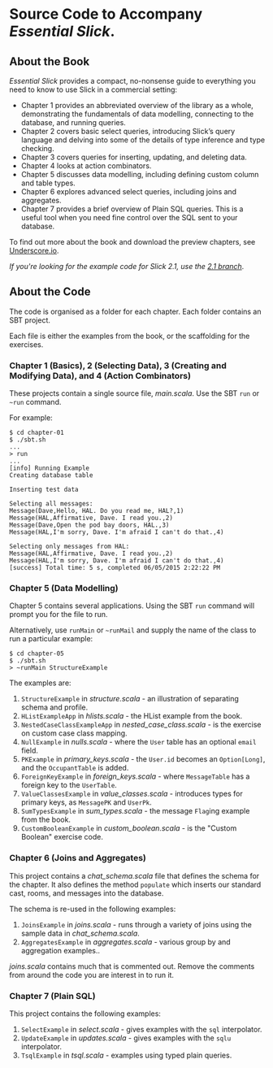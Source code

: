 # Source Code to Accompany _Essential Slick_.

## About the Book

_Essential Slick_ provides a compact, no-nonsense guide to everything you need to know to use Slick in a commercial setting:

*    Chapter 1 provides an abbreviated overview of the library as a whole, demonstrating the fundamentals of data modelling, connecting to the database, and running queries.
*    Chapter 2 covers basic select queries, introducing Slick’s query language and delving into some of the details of type inference and type checking.
*    Chapter 3 covers queries for inserting, updating, and deleting data.
*    Chapter 4 looks at action combinators.
*    Chapter 5 discusses data modelling, including defining custom column and table types.
*    Chapter 6 explores advanced select queries, including joins and aggregates.
*    Chapter 7 provides a brief overview of Plain SQL queries. This is a useful tool when you need fine control over the SQL sent to your database.

To find out more about the book and download the preview chapters, see [Underscore.io](https://underscore.io/books/essential-slick/).

  _If you're looking for the example code for Slick 2.1, use the [2.1 branch](https://github.com/underscoreio/essential-slick-code/tree/2.1)_.

## About the Code

The code is organised as a folder for each chapter. Each folder contains an SBT project.

Each file is either the examples from the book, or the scaffolding for the exercises.


### Chapter 1 (Basics), 2 (Selecting Data), 3 (Creating and Modifying Data), and 4 (Action Combinators)

These projects contain a single source file, _main.scala_. Use the SBT `run` or `~run` command.

For example:

```
$ cd chapter-01
$ ./sbt.sh
...
> run
...
[info] Running Example
Creating database table

Inserting test data

Selecting all messages:
Message(Dave,Hello, HAL. Do you read me, HAL?,1)
Message(HAL,Affirmative, Dave. I read you.,2)
Message(Dave,Open the pod bay doors, HAL.,3)
Message(HAL,I'm sorry, Dave. I'm afraid I can't do that.,4)

Selecting only messages from HAL:
Message(HAL,Affirmative, Dave. I read you.,2)
Message(HAL,I'm sorry, Dave. I'm afraid I can't do that.,4)
[success] Total time: 5 s, completed 06/05/2015 2:22:22 PM
```

### Chapter 5 (Data Modelling)

Chapter 5 contains several applications. Using the SBT `run` command will prompt you for the file to run.

Alternatively, use `runMain` or `~runMail` and supply the name of the class to run a particular example:

```
$ cd chapter-05
$ ./sbt.sh
> ~runMain StructureExample
```

The examples are:

1. `StructureExample` in _structure.scala_ - an illustration of separating schema and profile.
2. `HListExampleApp` in _hlists.scala_ - the HList example from the book.
3. `NestedCaseClassExampleApp` in _nested_case_class.scala_ - is the exercise on custom case class mapping.
4. `NullExample` in _nulls.scala_ - where the `User` table has an optional `email` field.
5. `PKExample` in _primary_keys.scala_ - the `User.id` becomes an `Option[Long]`, and the `OccupantTable` is added.
6. `ForeignKeyExample` in _foreign_keys.scala_ - where `MessageTable` has a foreign key to the `UserTable`.
7. `ValueClassesExample` in _value_classes.scala_ - introduces types for primary keys, as `MessagePK` and `UserPk`.
8. `SumTypesExample` in _sum_types.scala_ - the message `Flag`ing example from the book.
9. `CustomBooleanExample` in _custom_boolean.scala_ - is the "Custom Boolean" exercise code.

### Chapter 6 (Joins and Aggregates)

This project contains a _chat_schema.scala_ file that defines the schema for the chapter.
It also defines the method `populate` which inserts our standard cast, rooms, and messages into the database.

The schema is re-used in the following examples:

1. `JoinsExample` in _joins.scala_ - runs through a variety of joins using the sample data in _chat_schema.scala_.
2. `AggregatesExample` in _aggregates.scala_ - various group by and aggregation examples..

_joins.scala_ contains much that is commented out.  Remove the comments from around the code you are interest in to run it.


### Chapter 7 (Plain SQL)

This project contains the following examples:

1. `SelectExample` in _select.scala_ - gives examples with the `sql` interpolator.
2. `UpdateExample` in _updates.scala_ - gives examples with the `sqlu` interpolator.
3. `TsqlExample` in _tsql.scala_ - examples using typed plain queries.

